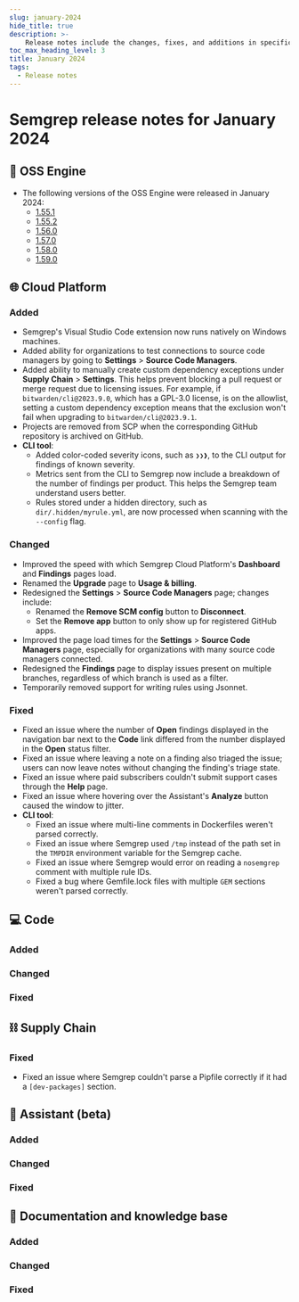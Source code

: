 ```yaml
---
slug: january-2024
hide_title: true
description: >-
    Release notes include the changes, fixes, and additions in specific versions of Semgrep.
toc_max_heading_level: 3
title: January 2024
tags:
  - Release notes
---
```


# Semgrep release notes for January 2024

## 🔧 OSS Engine

* The following versions of the OSS Engine were released in January 2024:
  * [<i class="fas fa-external-link fa-xs"></i>1.55.1](https://github.com/semgrep/semgrep/releases/tag/v1.55.1)
  * [<i class="fas fa-external-link fa-xs"></i>1.55.2](https://github.com/semgrep/semgrep/releases/tag/v1.55.2)
  * [<i class="fas fa-external-link fa-xs"></i>1.56.0](https://github.com/semgrep/semgrep/releases/tag/v1.56.0)
  * [<i class="fas fa-external-link fa-xs"></i>1.57.0](https://github.com/semgrep/semgrep/releases/tag/v1.57.0)
  * [<i class="fas fa-external-link fa-xs"></i>1.58.0](https://github.com/semgrep/semgrep/releases/tag/v1.58.0)
  * [<i class="fas fa-external-link fa-xs"></i>1.59.0](https://github.com/semgrep/semgrep/releases/tag/v1.59.0)

## 🌐 Cloud Platform

### Added

* Semgrep's Visual Studio Code extension now runs natively on Windows machines.
* Added ability for organizations to test connections to source code managers by going to
  **Settings** > **Source Code Managers**.
* Added ability to manually create custom dependency exceptions under **Supply
  Chain** > **Settings**. This helps prevent blocking a pull request or merge
  request due to licensing issues. For example, if `bitwarden/cli@2023.9.0`,
  which has a GPL-3.0 license, is on the allowlist, setting a custom dependency
  exception means that the exclusion won't fail when upgrading to
  `bitwarden/cli@2023.9.1`.
* Projects are removed from SCP when the corresponding GitHub repository is
  archived on GitHub.
* **CLI tool**: 
  * Added color-coded severity icons, such as `❯❯❱`, to the CLI
  output for findings of known severity.
  * Metrics sent from the CLI to Semgrep now include a breakdown of the number
  of findings per product. This helps the Semgrep team understand users better.
  * Rules stored under a hidden directory, such as
  `dir/.hidden/myrule.yml`, are now processed when scanning with the `--config`
  flag.

### Changed

* Improved the speed with which Semgrep Cloud Platform's **Dashboard** and
  **Findings** pages load.
* Renamed the **Upgrade** page to **Usage & billing**.
* Redesigned the **Settings** > **Source Code Managers** page; changes include:
  * Renamed the **Remove SCM config** button to **Disconnect**.
  * Set the **Remove app** button to only show up for registered GitHub apps.
* Improved the page load times for the **Settings** > **Source Code Managers**
  page, especially for organizations with many source code managers connected.
* Redesigned the **Findings** page to display issues present on multiple branches,
  regardless of which branch is used as a filter.
* Temporarily removed support for writing rules using Jsonnet.

### Fixed

* Fixed an issue where the number of **Open** findings displayed in the
  navigation bar next to the **Code** link differed from the number displayed in
  the **Open** status filter.
* Fixed an issue where leaving a note on a finding also triaged the issue; users
  can now leave notes without changing the finding's triage state.
* Fixed an issue where paid subscribers couldn't submit support cases through
  the **Help** page.
* Fixed an issue where hovering over the Assistant's **Analyze** button caused
  the window to jitter.
* **CLI tool**: 
  * Fixed an issue where multi-line comments in Dockerfiles weren't
  parsed correctly.
  * Fixed an issue where Semgrep used `/tmp` instead of the path set
    in the `TMPDIR` environment variable for the Semgrep cache.
  * Fixed an issue where Semgrep would error on reading a
    `nosemgrep` comment with multiple rule IDs.
  * Fixed a bug where Gemfile.lock files with multiple `GEM`
    sections weren't parsed correctly.

## 💻 Code

### Added

### Changed

### Fixed

## ⛓️ Supply Chain

### Fixed

* Fixed an issue where Semgrep couldn't parse a Pipfile correctly if it had a
  `[dev-packages]` section.

## 🤖 Assistant (beta)

### Added

### Changed

### Fixed

## 📝 Documentation and knowledge base

### Added

### Changed

### Fixed